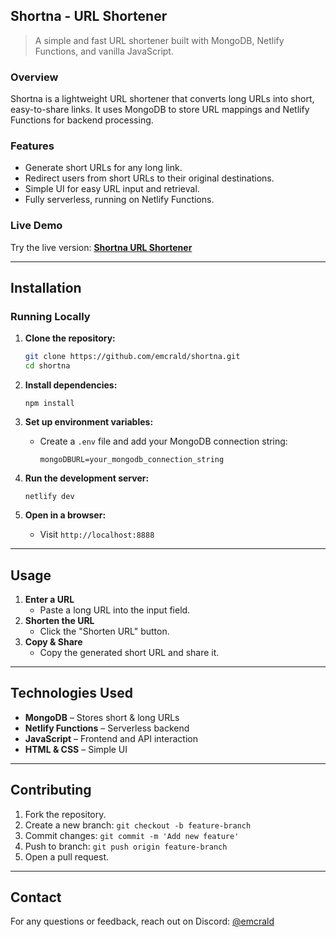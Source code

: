 ## **Shortna - URL Shortener**  

> A simple and fast URL shortener built with MongoDB, Netlify Functions, and vanilla JavaScript.

### Overview

Shortna is a lightweight URL shortener that converts long URLs into short, easy-to-share links. It uses MongoDB to store URL mappings and Netlify Functions for backend processing.

### Features

- Generate short URLs for any long link.
- Redirect users from short URLs to their original destinations.
- Simple UI for easy URL input and retrieval.
- Fully serverless, running on Netlify Functions.

### Live Demo

Try the live version: [**Shortna URL Shortener**](https://shortna.netlify.app)

---

## Installation

### Running Locally

1. **Clone the repository:**
   ```sh
   git clone https://github.com/emcrald/shortna.git
   cd shortna
   ```

2. **Install dependencies:**
   ```
   npm install
   ```

3. **Set up environment variables:**
   - Create a `.env` file and add your MongoDB connection string:
     
     ```
     mongoDBURL=your_mongodb_connection_string
     ```

4. **Run the development server:**
   ```
   netlify dev
   ```

5. **Open in a browser:**
   - Visit `http://localhost:8888`

---

## Usage

1. **Enter a URL**  
   - Paste a long URL into the input field.  
2. **Shorten the URL**  
   - Click the "Shorten URL" button.  
3. **Copy & Share**  
   - Copy the generated short URL and share it.  

---

## Technologies Used

- **MongoDB** – Stores short & long URLs  
- **Netlify Functions** – Serverless backend  
- **JavaScript** – Frontend and API interaction  
- **HTML & CSS** – Simple UI  

---

## Contributing

1. Fork the repository.  
2. Create a new branch: `git checkout -b feature-branch`  
3. Commit changes: `git commit -m 'Add new feature'`  
4. Push to branch: `git push origin feature-branch`  
5. Open a pull request.  

---

## Contact

For any questions or feedback, reach out on Discord: [@emcrald](https://discord.gg/Gj8xWwg)
